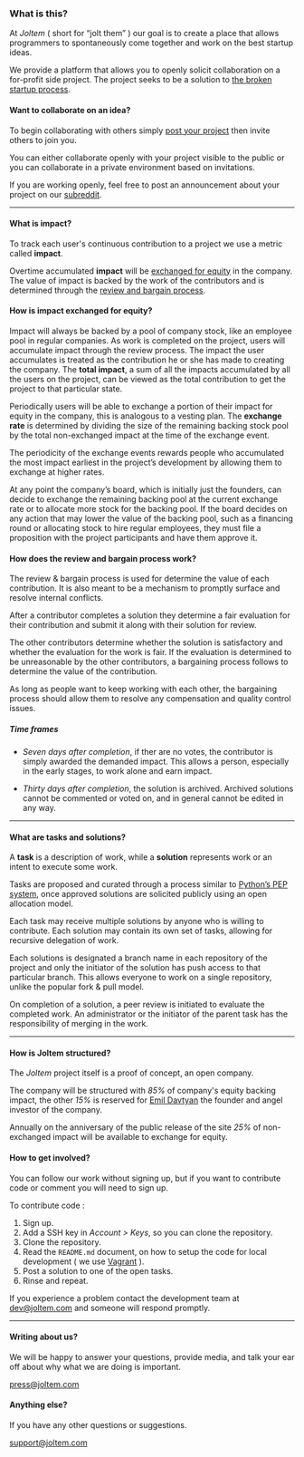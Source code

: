 <a name="what" class="anchor-fix"></a>
### What is this?

At *Joltem* ( short for “jolt them” ) our goal is to create a place that allows programmers to spontaneously come together and work on the best startup ideas. 

We provide a platform that allows you to openly solicit collaboration on a for-profit side project. The project seeks to be a solution to [the broken startup process](http://joltem.tumblr.com/post/76435540928/the-broken-startup-process).

<a name="idea" class="anchor-fix"></a>
#### Want to collaborate on an idea?

To begin collaborating with others simply [post your project][1] then invite others to join you.

You can either collaborate openly with your project visible to the public or you can collaborate in a private environment based on invitations.

If you are working openly, feel free to post an announcement about your project on our [subreddit][2].

---

<a name="impact" class="anchor-fix"></a>
#### What is impact?

To track each user's continuous contribution to a project we use a metric called **impact**. 

Overtime accumulated **impact** will be [exchanged for equity][3] in the company. The value of impact is backed by the work of the contributors and is determined through the [review and bargain process][4].

<a name="exchange" class="anchor-fix"></a>
#### How is impact exchanged for equity?

Impact will always be backed by a pool of company stock, like an employee pool in regular companies. As work is completed on the project, users will accumulate impact through the review process. The impact the user accumulates is treated as the contribution he or she has made to creating the company. The **total impact**, a sum of all the impacts accumulated by all the users on the project, can be viewed as the total contribution to get the project to that particular state.

Periodically users will be able to exchange a portion of their impact for equity in the company, this is analogous to a vesting plan. The **exchange rate** is determined by dividing the size of the remaining backing stock pool by the total non-exchanged impact at the time of the exchange event. 

The periodicity of the exchange events rewards people who accumulated the most impact earliest in the project’s development by allowing them to exchange at higher rates. 

At any point the company’s board, which is initially just the founders, can decide to exchange the remaining backing pool at the current exchange rate or to allocate more stock for the backing pool. If the board decides on any action that may lower the value of the backing pool, such as a financing round or allocating stock to hire regular employees, they must file a proposition with the project participants and have them approve it.


<a name="review" class="anchor-fix"></a>
#### How does the review and bargain process work?

The review & bargain process is used for determine the value of each contribution. It is also meant to be a mechanism to promptly surface and resolve internal conflicts. 

After a contributor completes a solution they determine a fair evaluation for their contribution and submit it along with their solution for review.

The other contributors determine whether the solution is satisfactory and whether the evaluation for the work is fair. If the evaluation is determined to be unreasonable by the other contributors, a bargaining process follows to determine the value of the contribution.

As long as people want to keep working with each other, the bargaining process should allow them to resolve any compensation and quality control issues. 

##### Time frames

- *Seven days after completion*, if ther are no votes, the contributor is simply awarded the demanded impact. This allows a person, especially in the early stages, to work alone and earn impact. 

- *Thirty days after completion*, the solution is archived. Archived solutions cannot be commented or voted on, and in general cannot be edited in any way. 

---

<a name="task-solutions" class="anchor-fix"></a>
#### What are tasks and solutions?

A **task** is a description of work, while a **solution** represents work or an intent to execute some work.

Tasks are proposed and curated through a process similar to [Python’s PEP system][5], once approved solutions are solicited publicly using an open allocation model.

Each task may receive multiple solutions by anyone who is willing to contribute. Each solution may contain its own set of tasks, allowing for recursive delegation of work.

Each solutions is designated a branch name in each repository of the project and only the initiator of the solution has push access to that particular branch. This allows everyone to work on a single repository, unlike the popular fork & pull model.

On completion of a solution, a peer review is initiated to evaluate the completed work. An administrator or the initiator of the parent task has the responsibility of merging in the work.

---

<a name="company" class="anchor-fix"></a>
#### How is Joltem structured?

The *Joltem* project itself is a proof of concept, an open company. 

The company will be structured with *85%* of company's equity backing impact, the other *15%* is reserved for [Emil Davtyan][8] the founder and angel investor of the company.

Annually on the anniversary of the public release of the site *25%* of non-exchanged impact will be available to exchange for equity.


<a name="involved" class="anchor-fix"></a>
#### How to get involved?

You can follow our work without signing up, but if you want to contribute code or comment you will need to sign up.

To contribute code :

1. Sign up.
2. Add a SSH key in *Account \> Keys*, so you can clone the repository.
3. Clone the repository.
4. Read the `README.md` document, on how to setup the code for local development ( we use [Vagrant][9] ).
5. Post a solution to one of the open tasks.
6. Rinse and repeat.

If you experience a problem contact the development team at [dev@joltem.com][10] and someone will respond promptly.

---

<a name="press" class="anchor-fix"></a>
#### Writing about us?

We will be happy to answer your questions, provide media, and talk your ear off about why what we are doing is important.

[press@joltem.com][11]



<a name="support" class="anchor-fix"></a>
#### Anything else?

If you have any other questions or suggestions.

[support@joltem.com][12]




[1]:	http://joltem.com/new/
[2]:	http://www.reddit.com/r/joltem/
[3]:	#exchange
[4]:	#review
[5]:	http://en.wikipedia.org/wiki/Python_Enhancement_Proposal#Development
[6]:	http://joltem.com/1/task/45/
[7]:	http://joltem.com/1/solution/48/
[8]:	http://joltem.com/user/emil/
[9]:	http://www.vagrantup.com
[10]:	mailto:dev@joltem.com
[11]:	mailto:press@joltem.com
[12]:	mailto:support@joltem.com